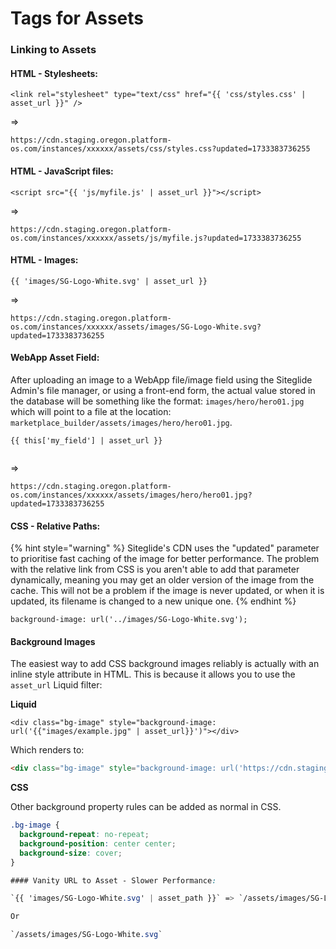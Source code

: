 # Tags for Assets

### Linking to Assets

#### HTML - Stylesheets:

`<link rel="stylesheet" type="text/css" href="{{ 'css/styles.css' | asset_url }}" />`

\=>

`https://cdn.staging.oregon.platform-os.com/instances/xxxxxx/assets/css/styles.css?updated=1733383736255`

#### HTML - JavaScript files:

`<script src="{{ 'js/myfile.js' | asset_url }}"></script>`

\=>

`https://cdn.staging.oregon.platform-os.com/instances/xxxxxx/assets/js/myfile.js?updated=1733383736255`

#### HTML - Images:

`{{ 'images/SG-Logo-White.svg' | asset_url }}`

\=>

`https://cdn.staging.oregon.platform-os.com/instances/xxxxxx/assets/images/SG-Logo-White.svg?updated=1733383736255`

#### WebApp Asset Field:

After uploading an image to a WebApp file/image field using the Siteglide Admin's file manager, or using a front-end form, the actual value stored in the database will be something like the format: `images/hero/hero01.jpg` which will point to a file at the location: `marketplace_builder/assets/images/hero/hero01.jpg`.

```liquid
{{ this['my_field'] | asset_url }}


```

\=>

`https://cdn.staging.oregon.platform-os.com/instances/xxxxxx/assets/images/hero/hero01.jpg?updated=1733383736255`

#### CSS - Relative Paths:

{% hint style="warning" %}
Siteglide's CDN uses the "updated" parameter to prioritise fast caching of the image for better performance. The problem with the relative link from CSS is you aren't able to add that parameter dynamically, meaning you may get an older version of the image from the cache. This will not be a problem if the image is never updated, or when it is updated, its filename is changed to a new unique one.
{% endhint %}

`background-image: url('../images/SG-Logo-White.svg');`

#### Background Images

The easiest way to add CSS background images reliably is actually with an inline style attribute in HTML. This is because it allows you to use the `asset_url` Liquid filter:

**Liquid**

```liquid
<div class="bg-image" style="background-image: url('{{"images/example.jpg" | asset_url}}')"></div>
```

Which renders to:

```html
<div class="bg-image" style="background-image: url('https://cdn.staging.oregon.platform-os.com/instances/xxxxxx/assets/js/myfile.js?updated=1733383736255')"></div>
```

**CSS**

Other background property rules can be added as normal in CSS.

```css
.bg-image {
  background-repeat: no-repeat;
  background-position: center center;
  background-size: cover;
}

#### Vanity URL to Asset - Slower Performance:

`{{ 'images/SG-Logo-White.svg' | asset_path }}` => `/assets/images/SG-Logo-White.svg`

Or

`/assets/images/SG-Logo-White.svg`

```
